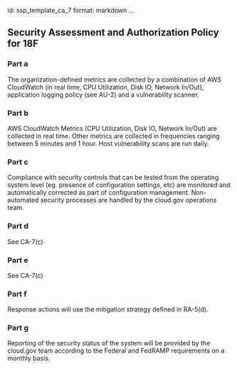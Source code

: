 id: ssp_template_ca_7
format: markdown
...
## Security Assessment and Authorization Policy for 18F

### Part a

The organization-defined metrics are collected by a combination of AWS CloudWatch (in real time, CPU Utilization, Disk IO, Network In/Out), application logging policy (see AU-2) and a vulnerability scanner.

### Part b

AWS CloudWatch Metrics (CPU Utilization, Disk IO, Network In/Out) are collected in real time. Other metrics are collected in frequencies ranging between 5 minutes and 1 hour. Host vulnerability scans are run daily.

### Part c

Compliance with security controls that can be tested from the operating system level (eg. presence of configuration settings, etc) are monitored and automatically corrected as part of configuration management. Non-automated security processes are handled by the cloud.gov operations team.

### Part d

See CA-7(c)

### Part e

See CA-7(c)

### Part f

Response actions will use the mitigation strategy defined in RA-5(d).

### Part g

Reporting of the security status of the system will be provided by the cloud.gov team according to the Federal and FedRAMP requirements on a monthly basis.
